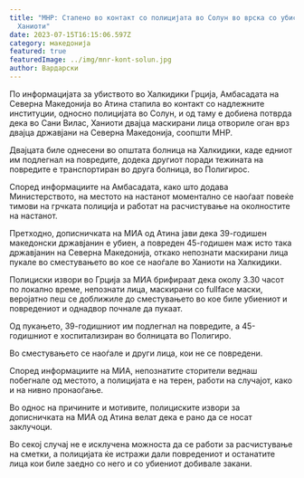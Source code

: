 ```yaml
---
title: "МНР: Стапено во контакт со полицијата во Солун во врска со убиството во
  Ханиоти"
date: 2023-07-15T16:15:06.597Z
category: македонија
featured: true
featuredImage: ../img/mnr-kont-solun.jpg
author: Вардарски
---
```

<!--StartFragment-->

По информацијата за убиството во Халкидики Грција, Амбасадата на Северна Македонија во Атина стапила во контакт со надлежните институции, односно полицијата во Солун, и од таму е добиена потврда дека во Сани Вилас, Ханиоти двајца маскирани лица отвориле оган врз двајца државјани на Северна Македонија, соопшти МНР.

Двајцата биле однесени во општата болница на Халкидики, каде едниот им подлегнал на повредите, додека другиот поради тежината на повредите е транспортиран во друга болница, во Полигирос.

Според информациите на Aмбасадатa, како што додава Министерството, на местото на настанот моментално се наоѓаат повеќе тимови на грчката полиција и работат на расчистување на околностите на настанот.

Претходно, дописничката на МИА од Атина јави дека 39-годишен македонски државјанин е убиен, а повреден 45-годишен маж исто така државјанин на Северна Македонија, откако непознати маскирани лица пукале во сместувањето во кое се наоѓале во Ханиоти на Халкидики.

Полициски извори во Грција за МИА брифираат дека околу 3.30 часот по локално време, непознати лица, маскирани со fullface маски, веројатно пеш се доближиле до сместувањето во кое биле убиениот и повредениот и однадвор почнале да пукаат.

Од пукањето, 39-годишниот им подлегнал на повредите, а 45-годишниот е хоспитализиран во болницата во Полигиро.

Во сместувањето се наоѓале и други лица, кои не се повредени.

Според информациите на МИА, непознатите сторители веднаш побегнале од местото, а полицијата е на терен, работи на случајот, како и на нивно пронаоѓање.

Во однос на причините и мотивите, полициските извори за дописничката на МИА од Атина велат дека е рано да се носат заклучоци.

Во секој случај не е исклучена можноста да се работи за расчистување на сметки, а полицијата ќе истражи дали повредениот и останатите лица кои биле заедно со него и со убиениот добивале закани.

<!--EndFragment-->